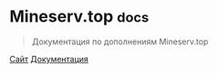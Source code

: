 # Mineserv.top <small>docs</small>

> Документация по дополнениям Mineserv.top

[Сайт](https://mineserv.top)
[Документация](/README.md)
